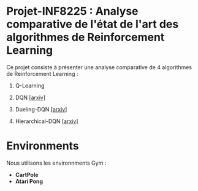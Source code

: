 # Projet-INF8225 :  Analyse comparative de l'état de l'art des algorithmes de Reinforcement Learning

Ce projet consiste à présenter une analyse comparative de 4 algorithmes de Reinforcement Learning :

  1. Q-Learning

  2. DQN [[arxiv]](https://www.cs.toronto.edu/~vmnih/docs/dqn.pdf) 

  3. Dueling-DQN [[arxiv]](https://arxiv.org/abs/1511.06581)
  
  9. Hierarchical-DQN  [[arxiv]](https://arxiv.org/abs/1604.06057) 

# Environments
Nous utilisons les environnments Gym : 

  - **CartPole** 
  - **Atari Pong** 